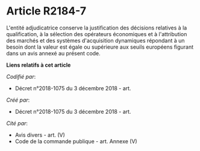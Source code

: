 # Article R2184-7

L'entité adjudicatrice conserve la justification des décisions relatives à la qualification, à la sélection des opérateurs
économiques et à l'attribution des marchés et des systèmes d'acquisition dynamiques répondant à un besoin dont la valeur est
égale ou supérieure aux seuils européens figurant dans un avis annexé au présent code.

**Liens relatifs à cet article**

_Codifié par_:

  - Décret n°2018-1075 du 3 décembre 2018 - art.

_Créé par_:

  - Décret n°2018-1075 du 3 décembre 2018 - art.

_Cité par_:

  - Avis divers - art. (V)
  - Code de la commande publique - art. Annexe (V)
